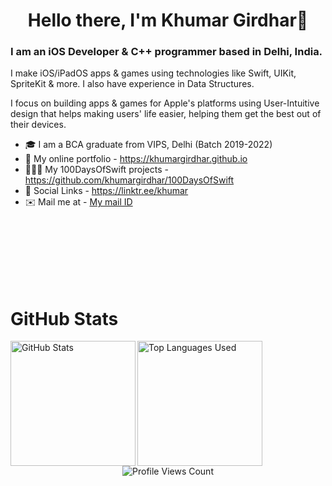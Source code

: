 <h1 align="center"> Hello there, I'm Khumar Girdhar👋 </h1>
<h3> I am an iOS Developer & C++ programmer based in Delhi, India. </h3>
<p> I make iOS/iPadOS apps & games using technologies like Swift, UIKit, SpriteKit & more. I also have experience in Data Structures.</p>
<p>I focus on building apps & games for Apple's platforms using User-Intuitive design that helps making users' life easier, helping them get the best out of their devices. 
</p>

- 🎓 I am a BCA graduate from VIPS, Delhi (Batch 2019-2022)
- 💼 My online portfolio - https://khumargirdhar.github.io
- 🧑🏻‍💻 My 100DaysOfSwift projects - https://github.com/khumargirdhar/100DaysOfSwift
- 🔗 Social Links - https://linktr.ee/khumar
- ✉️ Mail me at - [My mail ID](mailto:khumargirdhar@gmail.com)
</br>
</br>
</br>
</br>
</br>
</br>
<h1> GitHub Stats </h1>
<p align="left"> <img align="left" height="200em" src="https://github-readme-stats.vercel.app/api?username=khumargirdhar&theme=github_dark&include_all_commits=true" alt="GitHub Stats"/> </p>
<p align="left"> <img height="200em" align="left" src="https://github-readme-stats.vercel.app/api/top-langs/?username=khumargirdhar&layout=compact&langs_count=10&theme=github_dark&card_width=370em" alt="Top Languages Used"/> </p>
<p align="center"> <img align="centre" src="https://komarev.com/ghpvc/?username=khumargirdhar" alt="Profile Views Count"/> </p>
